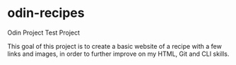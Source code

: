 # odin-recipes
Odin Project Test Project

This goal of this project is to create a basic website of a recipe with a few links and images, in order to further improve on my HTML, Git and CLI skills.
 
